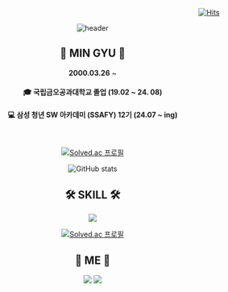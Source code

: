 <div align="right">
 
 [![Hits](https://hits.seeyoufarm.com/api/count/incr/badge.svg?url=https%3A%2F%2Fgithub.com%2FChungmingyu&count_bg=%230002FF&title_bg=%23FF0000&icon=&icon_color=%23E7E7E7&title=hits&edge_flat=false)](https://hits.seeyoufarm.com)

</div>

<div align="center">

  ![header](https://capsule-render.vercel.app/api?type=waving&color=auto&height=280&section=header&animation=blinking&text=Hello!&fontSize=120)



## 👋 MIN GYU 👋 
  
**2000.03.26** ~
  

 #### 🎓 국립금오공과대학교 졸업 (19.02 ~ 24. 08)  
 #### 💻  삼성 청년 SW 아카데미 (SSAFY) 12기  (24.07 ~ ing)
 

  <br>
 
</div>

<div align="center">
  
[![Solved.ac
프로필](http://mazassumnida.wtf/api/generate_badge?boj={ktfig7023})](https://solved.ac/{ktfig7023})

![GitHub stats](https://github-readme-stats.vercel.app/api?username=Chungmingyu&show_icons=true&theme=radical)

</div>

<div align="center">
  

  ## 🛠 SKILL 🛠
 

<img src="https://img.shields.io/badge/Python-3776AB?style=flat-square&logo=Python&logoColor=white"/>

[![Solved.ac
프로필](http://mazassumnida.wtf/api/mini/generate_badge?boj={ktfig7023})](https://solved.ac/{handle})

 
</div>

<div align="center">
  

  ## 🤙 ME 🤙
 
<a href="https://www.instagram.com/min_9yuuuuu/?hl=ko"><img src="https://img.shields.io/badge/Instagram-E4405F?style=for-the-badge&logo=instagram&logoColor=white"/></a>
<a href="mailto:ktfigs@gmail.com"><img src="https://img.shields.io/badge/Gmail-D14836?style=for-the-badge&logo=gmail&logoColor=white"/></a>

 
</div>
